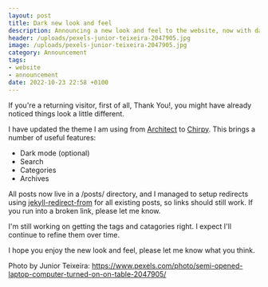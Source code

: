 ```yaml
---
layout: post
title: Dark new look and feel
description: Announcing a new look and feel to the website, now with dark mode!
header: /uploads/pexels-junior-teixeira-2047905.jpg
image: /uploads/pexels-junior-teixeira-2047905.jpg
category: Announcement
tags:
- website
- announcement
date: 2022-10-23 22:58 +0100
---
```

If you're a returning visitor, first of all, Thank You!, you might have already noticed things look a little different.

I have updated the theme I am using from [Architect](https://pages-themes.github.io/architect/) to [Chirpy](https://chirpy.cotes.page/). This brings a number of useful features:

* Dark mode (optional)
* Search
* Categories
* Archives

All posts now live in a /posts/ directory, and I managed to setup redirects using [jekyll-redirect-from](https://github.com/jekyll/jekyll-redirect-from) for all existing posts, so links should still work. If you run into a broken link, please let me know.

I'm still working on getting the tags and catagories right. I expect I'll continue to refine them over time.

I hope you enjoy the new look and feel, please let me know what you think.

Photo by Junior Teixeira: <https://www.pexels.com/photo/semi-opened-laptop-computer-turned-on-on-table-2047905/>
